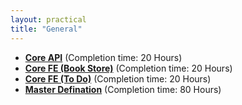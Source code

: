 ```yaml
---
layout: practical
title: "General"
---
```

- **[Core API](https://github.com/PatoliyaInfotech/practical-definitions/tree/master/Core%20API)** (Completion time: 20 Hours)
- **[Core FE (Book Store)](https://github.com/PatoliyaInfotech/practical-definitions/tree/master/Core%20FE%20(Book%20Store))** (Completion time: 20 Hours)
- **[Core FE (To Do)](https://github.com/PatoliyaInfotech/practical-definitions/tree/master/Core%20FE%20(To%20Do))** (Completion time: 20 Hours)
- **[Master Defination](https://github.com/PatoliyaInfotech/practical-definitions/tree/master/Master%20Defination)** (Completion time: 80 Hours)
